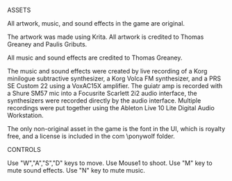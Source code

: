 
ASSETS


All artwork, music, and sound effects in the game are original.

The artwork was made using Krita. All artwork is credited to Thomas Greaney and Paulis Gributs.

All music and sound effects are credited to Thomas Greaney.

The music and sound effects were created by live recording of a Korg minilogue subtractive synthesizer, a Korg Volca FM synthesizer,
and a PRS SE Custom 22 using a VoxAC15X amplifier. The guiatr amp is recorded with a Shure SM57 mic into a Focusrite Scarlett 2i2 
audio interface, the synthesizers were recorded directly by the audio interface. Multiple recordings were put together using 
the Ableton Live 10 Lite Digital Audio Workstation.

The only non-original asset in the game is the font in the UI, which is royalty free, and a license is included in the com \ponywolf folder.


CONTROLS


Use "W","A","S","D" keys to move.
Use Mouse1 to shoot.
Use "M" key to mute sound effects.
Use "N" key to mute music.